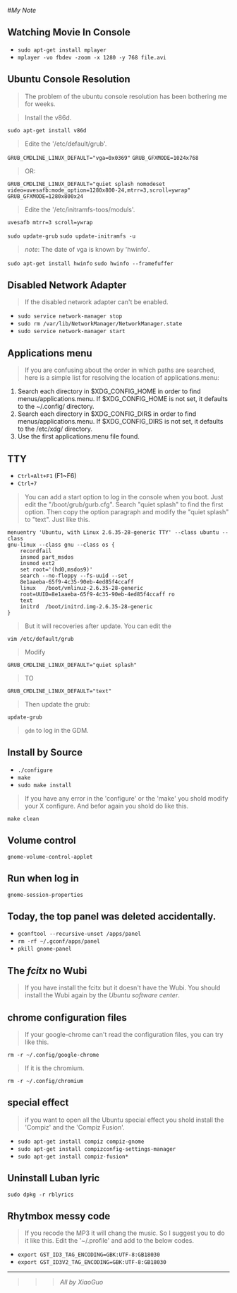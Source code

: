 #_My Note_

## Watching Movie In Console

*  ``sudo apt-get install mplayer``
*  ``mplayer -vo fbdev -zoom -x 1280 -y 768 file.avi``

## Ubuntu Console Resolution

>The problem of the ubuntu console resolution has been bothering me for weeks.

>Install the v86d.

 ``sudo apt-get install v86d``

>Edite the '/etc/default/grub'.

``GRUB_CMDLINE_LINUX_DEFAULT="vga=0x0369"``
``GRUB_GFXMODE=1024x768``

>OR:

``GRUB_CMDLINE_LINUX_DEFAULT="quiet splash nomodeset video=uvesafb:mode_option=1280x800-24,mtrr=3,scroll=ywrap"``
``GRUB_GFXMODE=1280x800x24``

>Edite the '/etc/initramfs-toos/moduls'.

``uvesafb mtrr=3 scroll=ywrap``

``sudo update-grub``
``sudo update-initramfs -u``

>_note_: The date of vga is known by 'hwinfo'.

``sudo apt-get install hwinfo``
``sudo hwinfo --framefuffer``

## Disabled Network Adapter

>If the disabled network adapter can't be enabled.

*  ``sudo service network-manager stop``
*  ``sudo rm /var/lib/NetworkManager/NetworkManager.state``
*  ``sudo service network-manager start``

## Applications menu

>If you are confusing about the order in which paths are searched, here is a simple list for resolving the location of applications.menu:

1.  Search each directory in $XDG\_CONFIG\_HOME in order to find menus/applications.menu. If $XDG\_CONFIG\_HOME is not set, it defaults to the ~/.config/ directory.
2.  Search each directory in $XDG\_CONFIG\_DIRS in order to find menus/applications.menu. If $XDG\_CONFIG\_DIRS is not set, it defaults to the /etc/xdg/ directory.
3.  Use the first applications.menu file found.

## TTY

*  ``Ctrl+Alt+F1``  (F1~F6)
*  ``Ctrl+7``

>You can add a start option to log in the console when you boot. Just edit the "/boot/grub/gurb.cfg". Search "quiet splash" to find the first option. Then copy the option paragraph and modify the "quiet splash" to "text". Just like this.

    menuentry 'Ubuntu, with Linux 2.6.35-28-generic TTY' --class ubuntu --class
    gnu-linux --class gnu --class os {
        recordfail
        insmod part_msdos
        insmod ext2
        set root='(hd0,msdos9)'
        search --no-floppy --fs-uuid --set
        8e1aaeba-65f9-4c35-90eb-4ed85f4ccaff
        linux   /boot/vmlinuz-2.6.35-28-generic
        root=UUID=8e1aaeba-65f9-4c35-90eb-4ed85f4ccaff ro
        text
        initrd  /boot/initrd.img-2.6.35-28-generic
    }

>But it will recoveries after update. You can edit the 

``vim /etc/default/grub``

>Modify

``GRUB_CMDLINE_LINUX_DEFAULT="quiet splash"``

>TO

``GRUB_CMDLINE_LINUX_DEFAULT="text"``

>Then update the grub:

``update-grub``

>``gdm`` to log in the GDM.

## Install by Source

*  ``./configure``
*  ``make``
*  ``sudo make install``

>If you have any error in the 'configure' or the 'make' you shold modify your X configure. And befor again you shold do like this.

``make clean``

## Volume control

``gnome-volume-control-applet``

## Run when log in

``gnome-session-properties``

## Today, the top panel was deleted accidentally.

*  ``gconftool --recursive-unset /apps/panel``
*  ``rm -rf ~/.gconf/apps/panel``
*  ``pkill gnome-panel``

## The _fcitx_ no Wubi

>If you have install the fcitx but it doesn't have the Wubi. You should install the Wubi again by the _Ubuntu software center_.

## chrome configuration files

>If your google-chrome can't read the configuration files, you can try like this.

``rm -r ~/.config/google-chrome``

>If it is the chromium.

``rm -r ~/.config/chromium``

## special effect

>if you want to open all the Ubuntu special effect you shold install the 'Compiz' and the 'Compiz Fusion'.

*  ``sudo apt-get install compiz compiz-gnome``
*  ``sudo apt-get install compizconfig-settings-manager``
*  ``sudo apt-get install compiz-fusion*``

## Uninstall Luban lyric

``sudo dpkg -r rblyrics``

## Rhytmbox messy code

>If you recode the MP3 it will chang the music. So I suggest you to do it like this. Edit the '~/.profile' and add to the below codes.

*  ``export GST_ID3_TAG_ENCODING=GBK:UTF-8:GB18030``
*  ``export GST_ID3V2_TAG_ENCODING=GBK:UTF-8:GB18030``

***

>>>_All by XiaoGuo_
